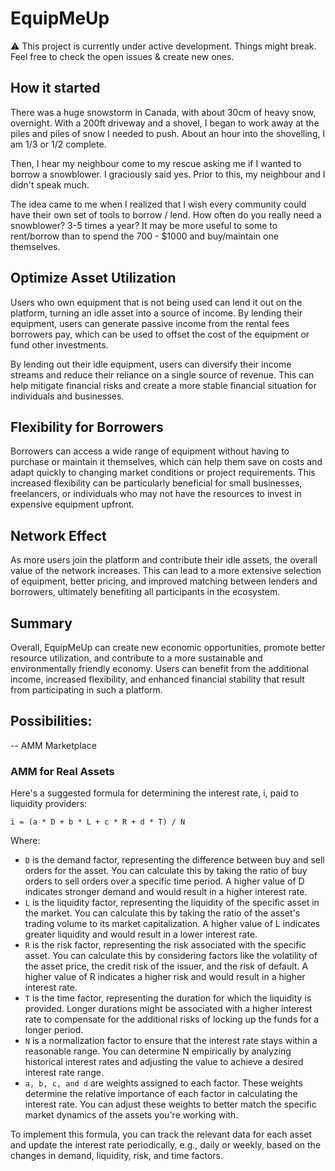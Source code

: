 # EquipMeUp
⚠️ This project is currently under active development. Things might break. Feel free to check the open issues & create new ones.

## How it started
There was a huge snowstorm in Canada, with about 30cm of heavy snow, overnight. With a 200ft driveway and a shovel, I began to work away at the piles and piles of snow I needed to push. About an hour into the shovelling, I am 1/3 or 1/2 complete. 

Then, I hear my neighbour come to my rescue asking me if I wanted to borrow a snowblower. I graciously said yes. Prior to this, my neighbour and I didn't speak much. 

The idea came to me when I realized that I wish every community could have their own set of tools to borrow / lend. How often do you really need a snowblower? 3-5 times a year? It may be more useful to some to rent/borrow than to spend the 700 - $1000 and buy/maintain one themselves. 


## Optimize Asset Utilization
Users who own equipment that is not being used can lend it out on the platform, turning an idle asset into a source of income. By lending their equipment, users can generate passive income from the rental fees borrowers pay, which can be used to offset the cost of the equipment or fund other investments.

By lending out their idle equipment, users can diversify their income streams and reduce their reliance on a single source of revenue. This can help mitigate financial risks and create a more stable financial situation for individuals and businesses.


## Flexibility for Borrowers
Borrowers can access a wide range of equipment without having to purchase or maintain it themselves, which can help them save on costs and adapt quickly to changing market conditions or project requirements. This increased flexibility can be particularly beneficial for small businesses, freelancers, or individuals who may not have the resources to invest in expensive equipment upfront.

## Network Effect
As more users join the platform and contribute their idle assets, the overall value of the network increases. This can lead to a more extensive selection of equipment, better pricing, and improved matching between lenders and borrowers, ultimately benefiting all participants in the ecosystem.

## Summary 
Overall, EquipMeUp can create new economic opportunities, promote better resource utilization, and contribute to a more sustainable and environmentally friendly economy. Users can benefit from the additional income, increased flexibility, and enhanced financial stability that result from participating in such a platform.

## Possibilities: 
-- AMM Marketplace

### AMM for Real Assets

Here's a suggested formula for determining the interest rate, i, paid to liquidity providers:

`i = (a * D + b * L + c * R + d * T) / N`

Where:

- `D` is the demand factor, representing the difference between buy and sell orders for the asset. You can calculate this by taking the ratio of buy orders to sell orders over a specific time period. A higher value of D indicates stronger demand and would result in a higher interest rate.
- `L` is the liquidity factor, representing the liquidity of the specific asset in the market. You can calculate this by taking the ratio of the asset's trading volume to its market capitalization. A higher value of L indicates greater liquidity and would result in a lower interest rate.
- `R` is the risk factor, representing the risk associated with the specific asset. You can calculate this by considering factors like the volatility of the asset price, the credit risk of the issuer, and the risk of default. A higher value of R indicates a higher risk and would result in a higher interest rate.
- `T` is the time factor, representing the duration for which the liquidity is provided. Longer durations might be associated with a higher interest rate to compensate for the additional risks of locking up the funds for a longer period.
- `N` is a normalization factor to ensure that the interest rate stays within a reasonable range. You can determine N empirically by analyzing historical interest rates and adjusting the value to achieve a desired interest rate range.
- `a, b, c, and d` are weights assigned to each factor. These weights determine the relative importance of each factor in calculating the interest rate. You can adjust these weights to better match the specific market dynamics of the assets you're working with.

To implement this formula, you can track the relevant data for each asset and update the interest rate periodically, e.g., daily or weekly, based on the changes in demand, liquidity, risk, and time factors.


